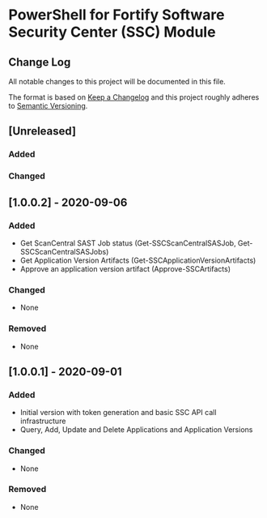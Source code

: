 # PowerShell for Fortify Software Security Center (SSC) Module

## Change Log

All notable changes to this project will be documented in this file.

The format is based on [Keep a Changelog](http://keepachangelog.com/) and this project roughly adheres to [Semantic Versioning](http://semver.org/).

## [Unreleased]

### Added

### Changed

## [1.0.0.2] - 2020-09-06

### Added

- Get ScanCentral SAST Job status (Get-SSCScanCentralSASJob, Get-SSCScanCentralSASJobs)
- Get Application Version Artifacts (Get-SSCApplicationVersionArtifacts)
- Approve an application version artifact (Approve-SSCArtifacts)

### Changed

- None

### Removed

- None

## [1.0.0.1] - 2020-09-01

### Added

- Initial version with token generation and basic SSC API call infrastructure
- Query, Add, Update and Delete Applications and Application Versions

### Changed

- None

### Removed

- None

